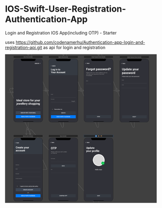 # IOS-Swift-User-Registration-Authentication-App
Login and Registration IOS App(including OTP) - Starter

uses https://github.com/codenamerhu/Authentication-app-login-and-registration-api.git as api for login and registration

<img src="screenshots/1.png" width="500">
